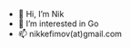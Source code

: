 - 👋 Hi, I’m Nik
- 👀 I’m interested in Go
- 📫 nikkefimov(at)gmail.com

<!---
nikkefimov/nikkefimov is a ✨ special ✨ repository because its `README.md` (this file) appears on your GitHub profile.
You can click the Preview link to take a look at your changes.
--->
